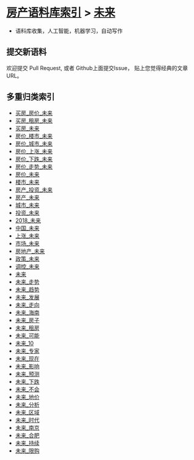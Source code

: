 [房产语料库索引](../README.md) > [未来](README.md)
====
* 语料库收集，人工智能，机器学习，自动写作

提交新语料
----
欢迎提交 Pull Request, 或者 Github上面提交Issue， 贴上您觉得经典的文章URL。

多重归类索引
----
- [买房_房价_未来](new/买房_房价_未来.md)
- [买房_租房_未来](new/买房_租房_未来.md)
- [买房_未来](new/买房_未来.md)
- [房价_楼市_未来](new/房价_楼市_未来.md)
- [房价_城市_未来](new/房价_城市_未来.md)
- [房价_上涨_未来](new/房价_上涨_未来.md)
- [房价_下跌_未来](new/房价_下跌_未来.md)
- [房价_走势_未来](new/房价_走势_未来.md)
- [房价_未来](new/房价_未来.md)
- [楼市_未来](new/楼市_未来.md)
- [房产_投资_未来](new/房产_投资_未来.md)
- [房产_未来](new/房产_未来.md)
- [城市_未来](new/城市_未来.md)
- [投资_未来](new/投资_未来.md)
- [2018_未来](new/2018_未来.md)
- [中国_未来](new/中国_未来.md)
- [上涨_未来](new/上涨_未来.md)
- [市场_未来](new/市场_未来.md)
- [房地产_未来](new/房地产_未来.md)
- [政策_未来](new/政策_未来.md)
- [调控_未来](new/调控_未来.md)
- [未来](new/未来.md)
- [未来_走势](new/未来_走势.md)
- [未来_趋势](new/未来_趋势.md)
- [未来_发展](new/未来_发展.md)
- [未来_走向](new/未来_走向.md)
- [未来_海南](new/未来_海南.md)
- [未来_房子](new/未来_房子.md)
- [未来_租房](new/未来_租房.md)
- [未来_可能](new/未来_可能.md)
- [未来_10](new/未来_10.md)
- [未来_专家](new/未来_专家.md)
- [未来_现在](new/未来_现在.md)
- [未来_影响](new/未来_影响.md)
- [未来_预测](new/未来_预测.md)
- [未来_下跌](new/未来_下跌.md)
- [未来_不会](new/未来_不会.md)
- [未来_地价](new/未来_地价.md)
- [未来_分析](new/未来_分析.md)
- [未来_区域](new/未来_区域.md)
- [未来_时代](new/未来_时代.md)
- [未来_南京](new/未来_南京.md)
- [未来_合肥](new/未来_合肥.md)
- [未来_持续](new/未来_持续.md)
- [未来_限购](new/未来_限购.md)
